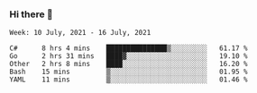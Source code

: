 ### Hi there 👋

<!--START_SECTION:waka-->
```text
Week: 10 July, 2021 - 16 July, 2021

C#      8 hrs 4 mins    ███████████████▒░░░░░░░░░   61.17 % 
Go      2 hrs 31 mins   ████▓░░░░░░░░░░░░░░░░░░░░   19.10 % 
Other   2 hrs 8 mins    ████░░░░░░░░░░░░░░░░░░░░░   16.20 % 
Bash    15 mins         ▒░░░░░░░░░░░░░░░░░░░░░░░░   01.95 % 
YAML    11 mins         ▒░░░░░░░░░░░░░░░░░░░░░░░░   01.46 % 
```
<!--END_SECTION:waka-->
